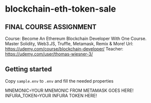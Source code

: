 # blockchain-eth-token-sale

## FINAL COURSE ASSIGNMENT

Course: Become An Ethereum Blockchain Developer With One Course. Master Solidity, Web3.JS, Truffle, Metamask, Remix & More!
Url: https://udemy.com/course/blockchain-developer/
Teacher: https://udemy.com/user/thomas-wiesner-3/

## Getting started

Copy ```sample.env``` to ```.env``` and fill the needed properties

MNEMONIC=YOUR MNEMONIC FROM METAMASK GOES HERE!
INFURA_TOKEN=YOUR INFURA TOKEN HERE!